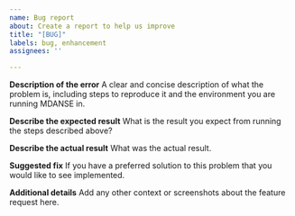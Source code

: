 ```yaml
---
name: Bug report
about: Create a report to help us improve
title: "[BUG]"
labels: bug, enhancement
assignees: ''

---
```


**Description of the error**
A clear and concise description of what the problem is, including steps to reproduce it and the environment you are running MDANSE in.

**Describe the expected result**
What is the result you expect from running the steps described above?

**Describe the actual result**
What was the actual result.

**Suggested fix**
If you have a preferred solution to this problem that you would like to see implemented.

**Additional details**
Add any other context or screenshots about the feature request here.
